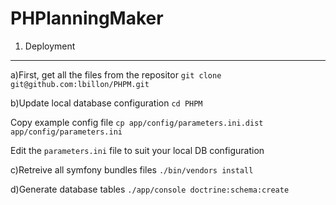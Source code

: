 PHPlanningMaker
===============
1) Deployment
-------------
a)First, get all the files from the repositor
`git clone git@github.com:lbillon/PHPM.git`

b)Update local database configuration
`cd PHPM ` 

Copy example config file
`cp app/config/parameters.ini.dist app/config/parameters.ini`  

Edit the `parameters.ini` file to suit your local DB configuration

c)Retreive all symfony bundles files
`./bin/vendors install ` 

d)Generate database tables 
`./app/console doctrine:schema:create`






